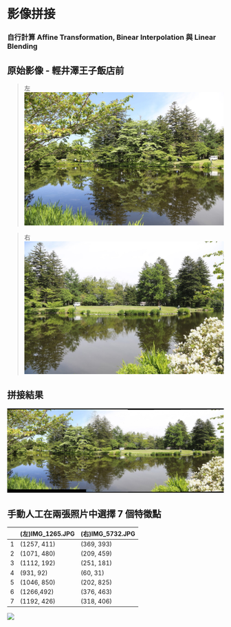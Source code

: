 # 影像拼接
### 自行計算 Affine Transformation, Binear Interpolation 與 Linear Blending

## 原始影像 - 輕井澤王子飯店前
> 左
![](https://github.com/elviselle/image_stitching/blob/master/.readme_imgs/IMG_1265.JPG)

> 右
![](https://github.com/elviselle/image_stitching/blob/master/.readme_imgs/IMG_5732.JPG)

## 拼接結果
![](https://github.com/elviselle/image_stitching/blob/master/.readme_imgs/merged.jpg)

## 手動人工在兩張照片中選擇 7 個特徵點
|     | (左)IMG_1265.JPG  | (右)IMG_5732.JPG |
| --- | ------------- | ------------- |
| 1 | (1257, 411)  | (369, 393) |
| 2 | (1071, 480)  | (209, 459) |
| 3 | (1112, 192)  | (251, 181) |
| 4 | (931, 92)    |  (60, 31)  |
| 5 | (1046, 850)  | (202, 825) |
| 6 | (1266,492)   | (376, 463) |
| 7 | (1192, 426)  | (318, 406) |
![](https://github.com/elviselle/image_stitching/blob/master/.readme_imgs/mapping_corp.jpg)


